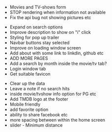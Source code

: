 <!--? MUST ?-->

- Movies and TV-shows form
- STOP rendering when information not available
- Fix the api bug not showing pictures etc

<!--? Should ?-->

- Expand on search options
- Improve description to show on "i" click
- Styling for pop up trailer
- Navbar buttons stay selected
- Improve on loading window screen
- Add about with some link to linkdin, github etc
- ADD MORE PAGES
- Add a search by month inside the movie/tv tab?
- Login window tab
- Get suitable favicon

<!--? Whenever ?-->

- Clear up the data
- Leave a note if no search hits
- inside movie/tvshow info option for PG etc
- Add TMDB logo at the footer
- Mobile friendly
- add favorite option
- ability to share facebook etc
- more spacing between within the home screen
- slider - Minimum distance
